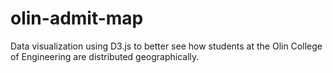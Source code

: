 olin-admit-map
==============

Data visualization using D3.js to better see how students at the Olin College of Engineering are distributed geographically.
